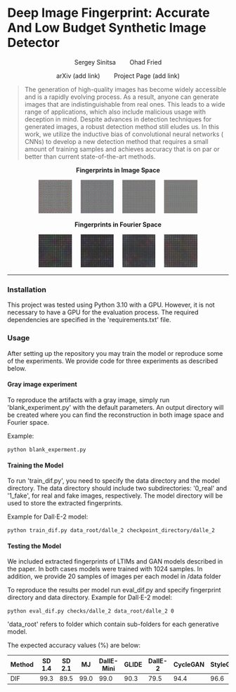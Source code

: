# Deep Image Fingerprint: Accurate And Low Budget Synthetic Image Detector

<p align="center"> Sergey Sinitsa &nbsp;&nbsp;&nbsp;&nbsp;&nbsp;&nbsp; Ohad Fried</p>

<p align="center"> arXiv (add link) &nbsp;&nbsp;&nbsp;&nbsp;&nbsp;&nbsp; Project Page (add link)</p>

> The generation of high-quality images has become widely accessible and is a rapidly evolving process. As a result,
> anyone can generate images that are indistinguishable from real ones. This leads to a wide range of applications, which
> also include malicious usage with deception in mind. Despite advances in detection techniques for generated images, a
> robust detection method still eludes us. In this work, we utilize the inductive bias of convolutional neural networks (
> CNNs) to develop a new detection method that requires a small amount of training samples and achieves accuracy that is
> on par or better than current state-of-the-art methods.

<p align="center">
  <strong> Fingerprints in Image Space </strong>
</p>

<p align="center">
  <img src="./repo_images/finger_dalle_2.png" width="15%"  alt="Dall$\cdot$E-2" />
    &nbsp; &nbsp;
  <img src="./repo_images/finger_sd14.png" width="15%"  alt="Stable Diffusion 1.4" />
    &nbsp; &nbsp;
  <img src="./repo_images/finger_mj.png" width="15%"  alt="MidJourney" />
    &nbsp; &nbsp;
  <img src="./repo_images/finger_dalle_mini.png" width="15%"  alt="Dall$\cdot$E-Mini" />
</p>
<p align="center">
  <strong> Fingerprints in Fourier Space </strong>
</p>
<p align="center">
  <img src="./repo_images/fingerFFT_dalle_2.png" width="15%"  alt="Dall$\cdot$E-2" />
    &nbsp; &nbsp;
  <img src="./repo_images/fingerFFT_sd14.png" width="15%"  alt="Stable Diffusion 1.4" />
    &nbsp; &nbsp;
  <img src="./repo_images/fingerFFT_mj.png" width="15%"  alt="MidJourney" />
    &nbsp; &nbsp;
  <img src="./repo_images/fingerFFT_dalle_mini.png" width="15%"  alt="Dall$\cdot$E-Mini" />
</p>

<p align="center"> <hr> </p>

### Installation

This project was tested using Python 3.10 with a GPU. However, it is not necessary to have a GPU for the evaluation
process.
The required dependencies are specified in the 'requirements.txt' file.

### Usage

After setting up the repository you may train the model or reproduce some of the experiments.
We provide code for three experiments as described below.

#### Gray image experiment

To reproduce the artifacts with a gray image, simply run 'blank_experiment.py' with the default parameters.
An output directory will be created where you can find the reconstruction in both image space and Fourier space.

Example:

```
python blank_experment.py
```

#### Training the Model

To run 'train_dif.py', you need to specify the data directory and the model directory.
The data directory should include two subdirectories: '0_real' and '1_fake', for real and fake images, respectively. The
model directory will be used to store the extracted fingerprints.

Example for Dall$\cdot$E-2 model:

```
python train_dif.py data_root/dalle_2 checkpoint_directory/dalle_2
```

#### Testing the Model

We included extracted fingerprints of LTIMs and GAN models described in the paper.
In both cases models were trained with 1024 samples. In addition, we provide 20 samples of images per each model in /data folder

To reproduce the results per model run eval_dif.py and specify fingerprint directory and data directory.
Example for Dall$\cdot$E-2 model:

```
python eval_dif.py checks/dalle_2 data_root/dalle_2 0
```

'data_root' refers to folder which contain sub-folders for each generative model.

The expected accuracy values (%) are below:

| Method | SD 1.4 | SD 2.1 | MJ | DallE-Mini | GLIDE | DallE-2 | CycleGAN | StyleGAN | StyleGAN2 | StarGAN | BigGAN | GauGAN | ProGAN |
|-------|-------|-------|-------|-------|-------|-------|-------|-------|-------|-------|-------|-------|-------|
|DIF             | 99.3  | 89.5  | 99.0 | 99.0 | 90.3 | 79.5 | 94.4 | 96.6 | 91.5 | 99.9 | 96.9 | 91.8 | 57.7 |



